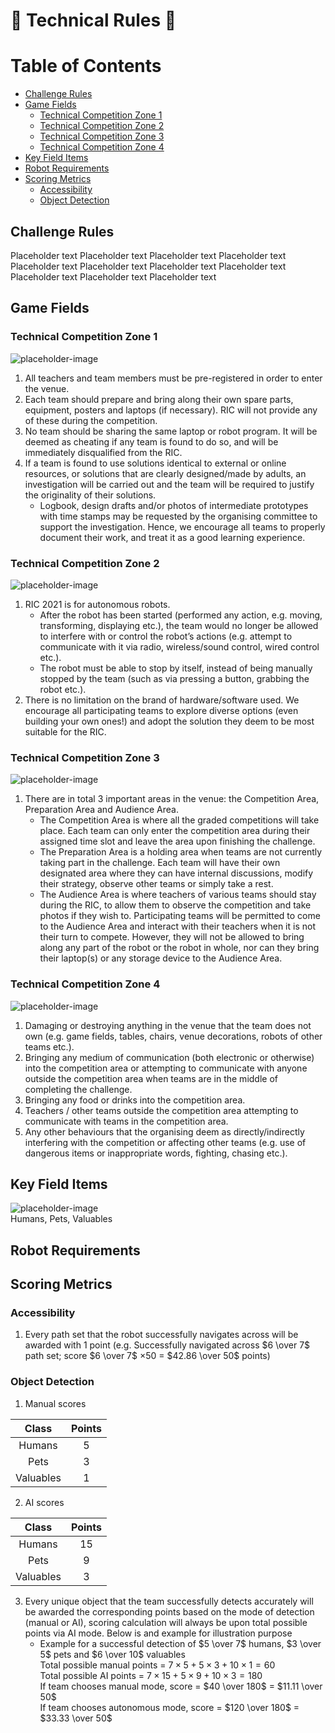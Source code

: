 # :robot: Technical Rules :robot:

# Table of Contents
* [Challenge Rules](#chapter1)
* [Game Fields](#chapter2)
    * [Technical Competition Zone 1](#section-2-1)
    * [Technical Competition Zone 2](#section-2-2)
    * [Technical Competition Zone 3](#section-2-3)
    * [Technical Competition Zone 4](#section-2-4)
* [Key Field Items](#chapter3)
* [Robot Requirements](#chapter4)
* [Scoring Metrics](#chapter5)
    * [Accessibility](#section5-1)
    * [Object Detection](#section5-2)

## Challenge Rules <a id="chapter1"></a>
Placeholder text
Placeholder text
Placeholder text
Placeholder text
Placeholder text
Placeholder text
Placeholder text
Placeholder text
Placeholder text
Placeholder text
Placeholder text 

## Game Fields <a id="chapter2"></a>
### Technical Competition Zone 1 <a id="section-2-1"></a>
![placeholder-image](terrain/design/top-view.png)


1. All teachers and team members must be pre-registered in order to enter the venue.
2. Each team should prepare and bring along their own spare parts, equipment, posters and laptops (if necessary). RIC will not provide any of these during the competition.
3. No team should be sharing the same laptop or robot program. It will be deemed as cheating if any team is found to do so, and will be immediately disqualified from the RIC.
4. If a team is found to use solutions identical to external or online resources, or solutions that are clearly designed/made by adults, an investigation will be carried out and the team will be required to justify the originality of their solutions.
    * Logbook, design drafts and/or photos of intermediate prototypes with time stamps may be requested by the organising committee to support the investigation. Hence, we encourage all teams to properly document their work, and treat it as a good learning experience.

### Technical Competition Zone 2 <a id="section-2-2"></a>
![placeholder-image](terrain/design/top-view.png)

1. RIC 2021 is for autonomous robots.
    * After the robot has been started (performed any action, e.g. moving, transforming, displaying etc.), the team would no longer be allowed to interfere with or control the robot’s actions (e.g. attempt to communicate with it via radio, wireless/sound control, wired control etc.).
    * The robot must be able to stop by itself, instead of being manually stopped by the team (such as via pressing a button, grabbing the robot etc.).
2. There is no limitation on the brand of hardware/software used. We encourage all participating teams to explore diverse options (even building your own ones!) and adopt the solution they deem to be most suitable for the RIC.

### Technical Competition Zone 3 <a id="section-2-3"></a>
![placeholder-image](terrain/design/top-view.png)

1. There are in total 3 important areas in the venue: the Competition Area, Preparation Area and Audience Area.
    * The Competition Area is where all the graded competitions will take place. Each team can only enter the competition area during their assigned time slot and leave the area upon finishing the challenge.
    * The Preparation Area is a holding area when teams are not currently taking part in the challenge. Each team will have their own designated area where they can have internal discussions, modify their strategy, observe other teams or simply take a rest.
    * The Audience Area is where teachers of various teams should stay during the RIC, to allow them to observe the competition and take photos if they wish to. Participating teams will be permitted to come to the Audience Area and interact with their teachers when it is not their turn to compete. However, they will not be allowed to bring along any part of the robot or the robot in whole, nor can they bring their laptop(s) or any storage device to the Audience Area.

### Technical Competition Zone 4 <a id="section-2-4"></a>
![placeholder-image](terrain/design/top-view.png)

1. Damaging or destroying anything in the venue that the team does not own (e.g. game fields, tables, chairs, venue decorations, robots of other teams etc.).
2. Bringing any medium of communication (both electronic or otherwise) into the competition area or attempting to communicate with anyone outside the competition area when teams are in the middle of completing the challenge.
3. Bringing any food or drinks into the competition area. 
4. Teachers / other teams outside the competition area attempting to communicate with teams in the competition area.
5. Any other behaviours that the organising deem as directly/indirectly interfering with the competition or affecting other teams (e.g. use of dangerous items or inappropriate words, fighting, chasing etc.).


## Key Field Items <a id="chapter3"></a>
![placeholder-image](terrain/design/top-view.png)  
Humans, Pets, Valuables

## Robot Requirements <a id="chapter4"></a>

## Scoring Metrics <a id="chapter5"></a>
### Accessibility <a id="section5-1"></a>
1. Every path set that the robot successfully navigates across will be awarded with 1 point (e.g. Successfully navigated across $6 \over 7$ path set; score $6 \over 7$ $\times 50$ = $42.86 \over 50$ points) 

### Object Detection <a id="section5-2"></a>
1. Manual scores  

| Class     | Points |
| :-:       | :-:    |
| Humans    | 5      |
| Pets      | 3      |
| Valuables | 1      |

2. AI scores  

| Class     | Points |
| :-:       | :-:    |
| Humans    | 15     |
| Pets      | 9      |
| Valuables | 3      |

3. Every unique object that the team successfully detects accurately will be awarded the corresponding points based on the mode of detection (manual or AI), scoring calculation will always be upon total possible points via AI mode. Below is and example for illustration purpose
    * Example for a successful detection of $5 \over 7$ humans, $3 \over 5$ pets and $6 \over 10$ valuables  
    Total possible manual points = $7 \times 5 + 5 \times 3 + 10 \times 1 =  60​$  
    Total possible AI points = $7 \times 15 + 5 \times 9 + 10 \times 3 =  180$  
    If team chooses manual mode, score = $40 \over 180$ = $11.11 \over 50$  
    If team chooses autonomous mode, score = $120 \over 180$ = $33.33 \over 50$
